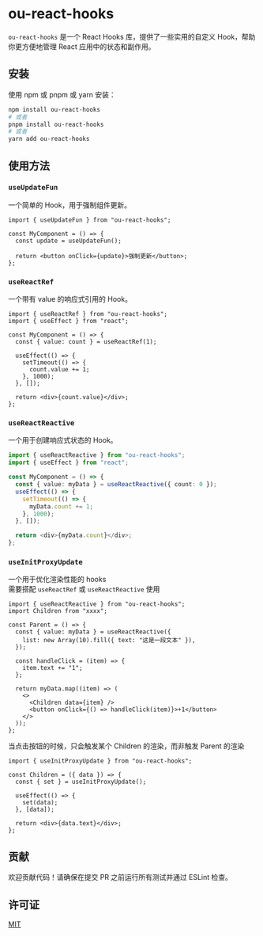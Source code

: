 # ou-react-hooks

`ou-react-hooks` 是一个 React Hooks 库，提供了一些实用的自定义 Hook，帮助你更方便地管理 React 应用中的状态和副作用。

## 安装

使用 npm 或 pnpm 或 yarn 安装：

```sh
npm install ou-react-hooks
# 或者
pnpm install ou-react-hooks
# 或者
yarn add ou-react-hooks
```

## 使用方法

### `useUpdateFun`

一个简单的 Hook，用于强制组件更新。

```tsx
import { useUpdateFun } from "ou-react-hooks";

const MyComponent = () => {
  const update = useUpdateFun();

  return <button onClick={update}>强制更新</button>;
};
```

### `useReactRef`

一个带有 value 的响应式引用的 Hook。

```tsx
import { useReactRef } from "ou-react-hooks";
import { useEffect } from "react";

const MyComponent = () => {
  const { value: count } = useReactRef(1);

  useEffect(() => {
    setTimeout(() => {
      count.value += 1;
    }, 1000);
  }, []);

  return <div>{count.value}</div>;
};
```

### `useReactReactive`

一个用于创建响应式状态的 Hook。

```ts
import { useReactReactive } from "ou-react-hooks";
import { useEffect } from "react";

const MyComponent = () => {
  const { value: myData } = useReactReactive({ count: 0 });
  useEffect(() => {
    setTimeout(() => {
      myData.count += 1;
    }, 1000);
  }, []);

  return <div>{myData.count}</div>;
};
```

### `useInitProxyUpdate`

一个用于优化渲染性能的 hooks  
需要搭配 `useReactRef` 或 `useReactReactive` 使用

```tsx
import { useReactReactive } from "ou-react-hooks";
import Children from "xxxx";

const Parent = () => {
  const { value: myData } = useReactReactive({
    list: new Array(10).fill({ text: "这是一段文本" }),
  });

  const handleClick = (item) => {
    item.text += "1";
  };

  return myData.map((item) => (
    <>
      <Children data={item} />
      <button onClick={() => handleClick(item)}>+1</button>
    </>
  ));
};
```

当点击按钮的时候，只会触发某个 Children 的渲染，而非触发 Parent 的渲染

```tsx
import { useInitProxyUpdate } from "ou-react-hooks";

const Children = ({ data }) => {
  const { set } = useInitProxyUpdate();

  useEffect(() => {
    set(data);
  }, [data]);

  return <div>{data.text}</div>;
};
```

## 贡献

欢迎贡献代码！请确保在提交 PR 之前运行所有测试并通过 ESLint 检查。

## 许可证

[MIT](LICENSE)
